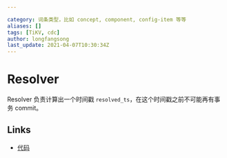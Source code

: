 ```yaml
---

category: 词条类型，比如 concept, component, config-item 等等
aliases: []
tags: [TiKV, cdc]
author: longfangsong
last_update: 2021-04-07T10:30:34Z
---
```


# Resolver

Resolver 负责计算出一个时间戳 `resolved_ts`，在这个时间戳之前不可能再有事务 commit。

## Links

- [代码](https://github.com/tikv/tikv/blob/286b519eae461928c9f637952521d76aac263622/components/resolved_ts/src/resolver.rs#L9)
